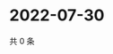 # 2022-07-30

共 0 条

<!-- BEGIN WEIBO -->
<!-- 最后更新时间 Sat Jul 30 2022 16:19:17 GMT+0800 (China Standard Time) -->

<!-- END WEIBO -->
